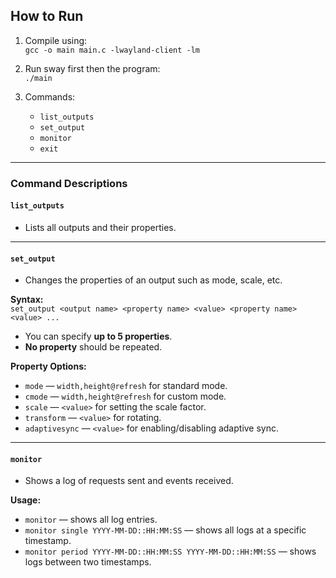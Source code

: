 ## How to Run

1. Compile using:  
   `gcc -o main main.c -lwayland-client -lm`

2. Run sway first then the program:  
   `./main`

3. Commands:
   - `list_outputs`
   - `set_output`
   - `monitor`
   - `exit`

---

### Command Descriptions

#### `list_outputs`
- Lists all outputs and their properties.

---

#### `set_output`
- Changes the properties of an output such as mode, scale, etc.

**Syntax:**  
`set_output <output name> <property name> <value> <property name> <value> ...`

- You can specify **up to 5 properties**.
- **No property** should be repeated.

**Property Options:**

- `mode` — `width,height@refresh` for standard mode.
- `cmode` — `width,height@refresh` for custom mode.
- `scale` — `<value>` for setting the scale factor.
- `transform` — `<value>` for rotating.
- `adaptivesync` — `<value>` for enabling/disabling adaptive sync.

---

#### `monitor`
- Shows a log of requests sent and events received.

**Usage:**

- `monitor` — shows all log entries.
- `monitor single YYYY-MM-DD::HH:MM:SS` — shows all logs at a specific timestamp.
- `monitor period YYYY-MM-DD::HH:MM:SS YYYY-MM-DD::HH:MM:SS` — shows logs between two timestamps.
